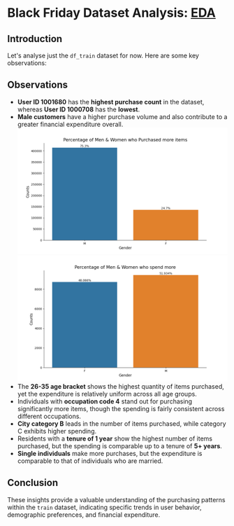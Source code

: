 <h1>Black Friday Dataset Analysis: <a href="eda.ipynb">EDA</a></h1>

<h2>Introduction</h2>
<p>Let's analyse just the <code>df_train</code> dataset for now. Here are some key observations:</p>

<h2>Observations</h2>
    <ul>
        <li><strong>User ID 1001680</strong> has the <strong>highest purchase count</strong> in the dataset, whereas <strong>User ID 1000708</strong> has the <strong>lowest</strong>.</li>
        <li><strong>Male customers</strong> have a higher purchase volume and also contribute to a greater financial expenditure overall.
            <img src="res/data exploration/gender_n_purchases.png" alt=""><img src="res/data exploration/gender_avg_purchases.png" alt="">
        </li>
        <li>The <strong>26-35 age bracket</strong> shows the highest quantity of items purchased, yet the expenditure is relatively uniform across all age groups.</li>
        <li>Individuals with <strong>occupation code 4</strong> stand out for purchasing significantly more items, though the spending is fairly consistent across different occupations.</li>
        <li><strong>City category B</strong> leads in the number of items purchased, while category C exhibits higher spending.</li>
        <li>Residents with a <strong>tenure of 1 year</strong> show the highest number of items purchased, but the spending is comparable up to a tenure of <strong>5+ years</strong>.</li>
        <li><strong>Single individuals</strong> make more purchases, but the expenditure is comparable to that of individuals who are married.</li>
    </ul>

<h2>Conclusion</h2>
<p>These insights provide a valuable understanding of the purchasing patterns within the <code>train</code> dataset, indicating specific trends in user behavior, demographic preferences, and financial expenditure.</p>
</body>
</html>
